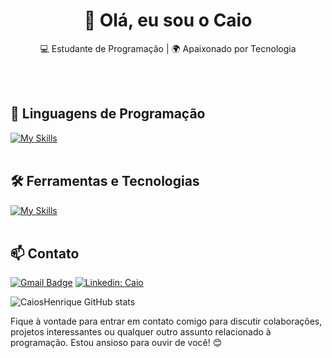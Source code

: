 <h1 align="center">👋 Olá, eu sou o Caio</h1>

<p align="center">
  💻 Estudante de Programação | 🌍 Apaixonado por Tecnologia
</p><br><br>


## 🚀 Linguagens de Programação
[![My Skills](https://skillicons.dev/icons?i=javascript,nodejs,react,html,css,java,dotnet,cs,ruby)](https://skillicons.dev)<br><br>

## 🛠️ Ferramentas e Tecnologias
[![My Skills](https://skillicons.dev/icons?i=vscode,mysql,mongodb,graphql,git,github,azure,bash,cloudflare,docker,fastapi,npm,regex,linux)](https://skillicons.dev)<br><br>

## 📫 Contato

[![Gmail Badge](https://img.shields.io/badge/-caiokaikai@gmail.com-006bed?style=flat-square&logo=Gmail&logoColor=white&link=mailto:caiokaikai@gmail.com)](mailto:caiokaikai@gmail.com)
[![Linkedin: Caio](https://img.shields.io/badge/-CaioHenrique-blue?style=flat-square&logo=Linkedin&logoColor=white&link=https://www.linkedin.com/in/caio-henrique-27a23a2b5/)](https://www.linkedin.com/in/caio-henrique-27a23a2b5/)


![CaiosHenrique GitHub stats](https://github-readme-stats.vercel.app/api?username=CaiosHenrique&show_icons=true&theme=radical)

Fique à vontade para entrar em contato comigo para discutir colaborações, projetos interessantes ou qualquer outro assunto relacionado à programação. Estou ansioso para ouvir de você! 😊 <br><br>
